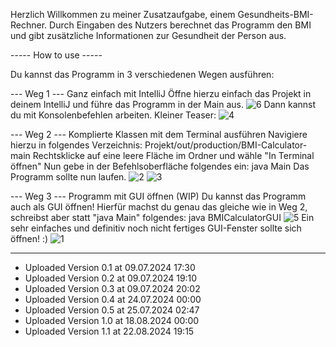 Herzlich Willkommen zu meiner Zusatzaufgabe, einem Gesundheits-BMI-Rechner.
Durch Eingaben des Nutzers berechnet das Programm den BMI und gibt zusätzliche Informationen zur Gesundheit der Person aus.

----- How to use -----

Du kannst das Programm in 3 verschiedenen Wegen ausführen:

--- Weg 1 ---
Ganz einfach mit IntelliJ
Öffne hierzu einfach das Projekt in deinem IntelliJ und führe das Programm in der Main aus.
![6](https://github.com/user-attachments/assets/3017b07e-4afc-4b26-8797-23a595f6611a)
Dann kannst du mit Konsolenbefehlen arbeiten.
Kleiner Teaser:
![4](https://github.com/user-attachments/assets/9014d5fa-6430-4ed3-95e9-d58d5751644a)

--- Weg 2 ---
Komplierte Klassen mit dem Terminal ausführen
Navigiere hierzu in folgendes Verzeichnis: Projekt/out/production/BMI-Calculator-main
Rechtsklicke auf eine leere Fläche im Ordner und wähle "In Terminal öffnen"
Nun gebe in der Befehlsoberfläche folgendes ein: java Main
Das Programm sollte nun laufen.
![2](https://github.com/user-attachments/assets/3e50942f-deb6-47c3-9610-ad079fae0d91)
![3](https://github.com/user-attachments/assets/0ddc15ea-9604-45d0-a3e2-448e2e71fb6d)


--- Weg 3 ---
Programm mit GUI öffnen (WIP)
Du kannst das Programm auch als GUI öffnen!
Hierfür machst du genau das gleiche wie in Weg 2, schreibst aber statt "java Main" folgendes: java BMICalculatorGUI
![5](https://github.com/user-attachments/assets/cbe052d2-0927-4e98-870b-3bdde37ae83e)
Ein sehr einfaches und definitiv noch nicht fertiges GUI-Fenster sollte sich öffnen! :) 
![1](https://github.com/user-attachments/assets/7d2ee80b-6da2-4ad1-9ee5-9bcbda138b39)

----------------------------------------------

- Uploaded Version 0.1 at 09.07.2024 17:30
- Uploaded Version 0.2 at 09.07.2024 19:10
- Uploaded Version 0.3 at 09.07.2024 20:02
- Uploaded Version 0.4 at 24.07.2024 00:00
- Uploaded Version 0.5 at 25.07.2024 02:47
- Uploaded Version 1.0 at 18.08.2024 00:00
- Uploaded Version 1.1 at 22.08.2024 19:15
